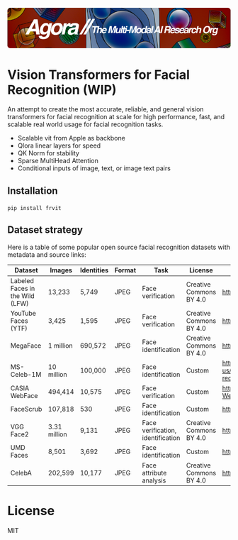 [![Multi-Modality](agorabanner.png)](https://discord.gg/qUtxnK2NMf)

# Vision Transformers for Facial Recognition (WIP)
An attempt to create the most accurate, reliable, and general vision transformers for facial recognition at scale for high performance, fast, and scalable real world usage for facial recognition tasks.

- Scalable vit from Apple as backbone
- Qlora linear layers for speed
- QK Norm for stability
- Sparse MultiHead Attention
- Conditional inputs of image, text, or image text pairs


## Installation
`pip install frvit`




## Dataset strategy
Here is a table of some popular open source facial recognition datasets with metadata and source links:

| Dataset | Images | Identities | Format | Task | License | Source |
|-|-|-|-|-|-|-|  
| Labeled Faces in the Wild (LFW) | 13,233 | 5,749 | JPEG | Face verification | Creative Commons BY 4.0 | http://vis-www.cs.umass.edu/lfw/ |
| YouTube Faces (YTF) | 3,425 | 1,595 | JPEG | Face verification | Creative Commons BY 4.0 | https://www.cs.tau.ac.il/~wolf/ytfaces/ |
| MegaFace | 1 million | 690,572 | JPEG | Face identification | Creative Commons BY 4.0 | http://megaface.cs.washington.edu/ |  
| MS-Celeb-1M  | 10 million | 100,000 | JPEG | Face identification | Custom | https://www.microsoft.com/en-us/research/project/ms-celeb-1m-challenge-recognizing-one-million-celebrities-real-world/ |
| CASIA WebFace | 494,414 | 10,575 | JPEG | Face verification | Custom | http://www.cbsr.ia.ac.cn/english/CASIA-WebFace-Database.html |
| FaceScrub | 107,818 | 530 | JPEG | Face identification | Custom | http://vintage.winklerbros.net/facescrub.html |
| VGG Face2 | 3.31 million | 9,131 | JPEG | Face verification, identification | Creative Commons BY 4.0 | https://www.robots.ox.ac.uk/~vgg/data/vgg_face2/ |
| UMD Faces | 8,501 | 3,692 | JPEG | Face identification | Custom | https://www.umdfaces.io/ |
| CelebA | 202,599 | 10,177 | JPEG | Face attribute analysis | Creative Commons BY 4.0 | http://mmlab.ie.cuhk.edu.hk/projects/CelebA.html |

# License
MIT

